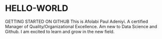 # HELLO-WORLD
GETTING STARTED ON GITHUB
This is Afolabi Paul Adeniyi. A certified Manager of Quality/Organizational Excellence. Am new to Data Science and Github. I am excited to learn and grow in the new field.
